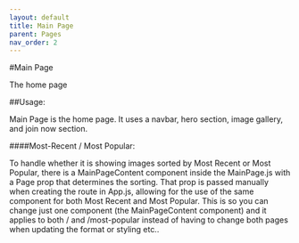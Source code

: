 ```yaml
---
layout: default
title: Main Page
parent: Pages
nav_order: 2
---
```


#Main Page

The home page

##Usage:

Main Page is the home page. It uses a navbar, hero section, image gallery, and join now section.

####Most-Recent / Most Popular:

To handle whether it is showing images sorted by Most Recent or Most Popular, there is a MainPageContent component inside the MainPage.js with a Page prop that determines the sorting. That prop is passed manually when creating the route in App.js, allowing for the use of the same component for both Most Recent and Most Popular. This is so you can change just one component (the MainPageContent component) and it applies to both / and /most-popular instead of having to change both pages when updating the format or styling etc..
